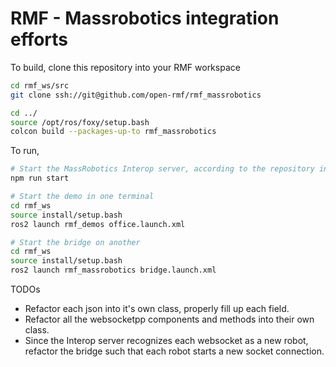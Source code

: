 # RMF - Massrobotics integration efforts

To build, clone this repository into your RMF workspace

```bash
cd rmf_ws/src
git clone ssh://git@github.com/open-rmf/rmf_massrobotics

cd ../
source /opt/ros/foxy/setup.bash
colcon build --packages-up-to rmf_massrobotics
```

To run,

```bash
# Start the MassRobotics Interop server, according to the repository instruction
npm run start

# Start the demo in one terminal
cd rmf_ws
source install/setup.bash
ros2 launch rmf_demos office.launch.xml

# Start the bridge on another
cd rmf_ws
source install/setup.bash
ros2 launch rmf_massrobotics bridge.launch.xml
```

TODOs
* Refactor each json into it's own class, properly fill up each field.
* Refactor all the websocketpp components and methods into their own class.
* Since the Interop server recognizes each websocket as a new robot, refactor the bridge such that each robot starts a new socket connection.
